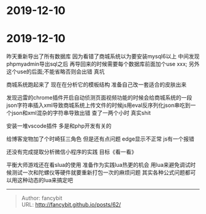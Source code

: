 # 2019-12-10

<div class="header"><h1 class="single-title animate__animated animate__pulse animate__faster">2019-12-10</h1></div>

<div class="content" id="content"><p>昨天重新导出了所有数据库 因为看错了商城系统以为要安装mysql6以上 中间发现phpmyadmin导出sql之后 再导回来的时候需要每个数据库前面加个use xxx; 另外这个use的后面;不能省略否则会出错 真坑</p><p>商城系统跑起来了 现在在分析它的模板结构 准备自己改一套适合的皮肤出来</p><p>发现迅雷的chrome插件开启自动侦测页面视频功能的时候会给商城系统的一段json字符串插入xml导致商城系统上传文件的时候js用eval反序列化json串吃到一个json和xml混杂的字符串导致出错 查了一两个小时 真实shit</p><p>安装一堆vscode插件 多是和php开发有关的</p><p>给博客宠物加了个时崎狂三角色 但是还有点问题 edge显示不正常 js有一个报错</p><p>还没有完成提取分析微信小程序的实践 目标《看一看》</p><p>平衡大师游戏还在看slua的使用 准备作为实践lua热更的机会 用lua来避免调试时候测试一次和陀螺仪等硬件就要重新打包一次的麻烦问题 其实各种公式问题都可以用这种动态的lua来搞定吧</p><!-- raw HTML omitted --></div>



---

> Author: fancybit  
> URL: http://fancybit.github.io/posts/62/  

